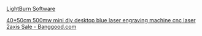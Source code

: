 [LightBurn Software](https://lightburnsoftware.com/)

[40*50cm 500mw mini diy desktop blue laser engraving machine cnc laser 2axis Sale - Banggood.com](https://www.banggood.com/4050cm-500mW-Mini-DIY-Desktop-Blue-Laser-Engraving-Machine-CNC-Laser-2Axis-p-1563707.html?rmmds=category&cur_warehouse=CN)
